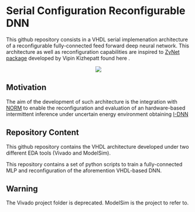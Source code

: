 # Serial Configuration Reconfigurable DNN

This github repository consists in a VHDL serial implemenation architecture of a reconfigurable fully-connected feed forward deep neural network. This architecture as well as reconfiguration capabilities are inspired to [ZyNet package](https://github.com/dsdnu/zynet) developed by Vipin Kizhepatt found here .

  

</p>
<p align="center">
  <img src="https://user-images.githubusercontent.com/59066474/232430837-52b3a283-e854-4e98-8dbf-fcf95338d192.png")>
</p>

## Motivation

The aim of the development of such architecture is the integration with [NORM](https://github.com/simoneruffini/NORM) to enable the reconfiguration and evaluation of an hardware-based intermittent inference under uncertain energy environment obtaining [I-DNN](https://github.com/Acefrrag/I-DNN)

## Repository Content

This github repository contains the VHDL architecture developed under two different EDA tools (Vivado and ModelSim).

This repository contains a set of python scripts to train a fully-connected MLP and reconfiguration of the aforemention
VHDL-based DNN.

## Warning
The Vivado project folder is deprecated. ModelSim is the project to refer to.

